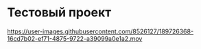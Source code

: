 # Тестовый проект 



https://user-images.githubusercontent.com/8526127/189726368-16cd7b02-ef71-4875-9722-a39099a0e1a2.mov

